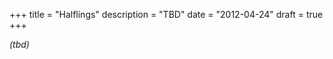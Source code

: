 +++
title       = "Halflings"
description = "TBD"
date        = "2012-04-24"
draft       = true
+++

*(tbd)*
